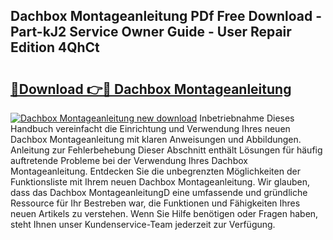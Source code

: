 ## Dachbox Montageanleitung PDf Free Download - Part-kJ2 Service Owner Guide - User Repair Edition 4QhCt

# <h2><a href="http://df6yij.blite.top/?on=Dachbox+Montageanleitung">🔗Download 👉🔴 Dachbox Montageanleitung</a></h2>

[![Dachbox Montageanleitung new download](https://i.imgur.com/lujVjoI.png)](http://df6yij.blite.top/?on=Dachbox+Montageanleitung)
Inbetriebnahme Dieses Handbuch vereinfacht die Einrichtung und Verwendung Ihres neuen Dachbox Montageanleitung mit klaren Anweisungen und Abbildungen. Anleitung zur Fehlerbehebung Dieser Abschnitt enthält Lösungen für häufig auftretende Probleme bei der Verwendung Ihres Dachbox Montageanleitung. Entdecken Sie die unbegrenzten Möglichkeiten der Funktionsliste mit Ihrem neuen Dachbox Montageanleitung. Wir glauben, dass das Dachbox MontageanleitungD eine umfassende und gründliche Ressource für Ihr Bestreben war, die Funktionen und Fähigkeiten Ihres neuen Artikels zu verstehen. Wenn Sie Hilfe benötigen oder Fragen haben, steht Ihnen unser Kundenservice-Team jederzeit zur Verfügung.
